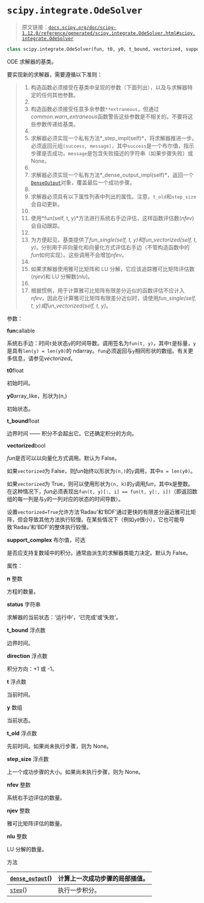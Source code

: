 # `scipy.integrate.OdeSolver`

> 原文链接：[`docs.scipy.org/doc/scipy-1.12.0/reference/generated/scipy.integrate.OdeSolver.html#scipy.integrate.OdeSolver`](https://docs.scipy.org/doc/scipy-1.12.0/reference/generated/scipy.integrate.OdeSolver.html#scipy.integrate.OdeSolver)

```py
class scipy.integrate.OdeSolver(fun, t0, y0, t_bound, vectorized, support_complex=False)
```

ODE 求解器的基类。

要实现新的求解器，需要遵循以下准则：

> 1.  构造函数必须接受在基类中呈现的参数（下面列出），以及与求解器特定的任何其他参数。
> 1.  
> 1.  构造函数必须接受任意多余参数`**extraneous`，但通过*common.warn_extraneous*函数警告这些参数是不相关的。不要将这些参数传递给基类。
> 1.  
> 1.  求解器必须实现一个私有方法*_step_impl(self)*，将求解器推进一步。必须返回元组`(success, message)`，其中`success`是一个布尔值，指示步骤是否成功，`message`是包含失败描述的字符串（如果步骤失败）或 None。
> 1.  
> 1.  求解器必须实现一个私有方法*_dense_output_impl(self)*，返回一个[`DenseOutput`](https://docs.scipy.org/doc/scipy-1.12.0/reference/generated/scipy.integrate.DenseOutput.html#scipy.integrate.DenseOutput "scipy.integrate.DenseOutput")对象，覆盖最后一个成功步骤。
> 1.  
> 1.  求解器必须具有以下属性列表中列出的属性。注意，`t_old`和`step_size`会自动更新。
> 1.  
> 1.  使用*fun(self, t, y)*方法进行系统右手边评估，这样函数评估数(*nfev*)会自动跟踪。
> 1.  
> 1.  为方便起见，基类提供了*fun_single(self, t, y)*和*fun_vectorized(self, t, y)*，分别用于非向量化和向量化方式评估右手边（不管构造函数中的*fun*如何实现）。这些调用不会增加*nfev*。
> 1.  
> 1.  如果求解器使用雅可比矩阵和 LU 分解，它应该追踪雅可比矩阵评估数(*njev*)和 LU 分解数(*nlu*)。
> 1.  
> 1.  根据惯例，用于计算雅可比矩阵有限差分近似的函数评估不应计入*nfev*，因此在计算雅可比矩阵有限差分近似时，请使用*fun_single(self, t, y)*或*fun_vectorized(self, t, y)*。

参数：

**fun**callable

系统右手边：时间`t`处状态`y`的时间导数。调用签名为`fun(t, y)`，其中`t`是标量，`y`是具有`len(y) = len(y0)`的 ndarray。`fun`必须返回与`y`相同形状的数组。有关更多信息，请参见*vectorized*。

**t0**float

初始时间。

**y0**array_like，形状为(n,)

初始状态。

**t_bound**float

边界时间 —— 积分不会超出它。它还确定积分的方向。

**vectorized**bool

*fun*是否可以以向量化方式调用。默认为 False。

如果`vectorized`为 False，则*fun*始终以形状为`(n,)`的`y`调用，其中`n = len(y0)`。

如果`vectorized`为 True，则可以使用形状为`(n, k)`的`y`调用*fun*，其中`k`是整数。在这种情况下，*fun*必须表现出`fun(t, y)[:, i] == fun(t, y[:, i])`（即返回数组的每一列是与`y`的一列对应的状态的时间导数）。

设置`vectorized=True`允许方法‘Radau’和‘BDF’通过更快的有限差分逼近雅可比矩阵，但会导致其他方法执行较慢。在某些情况下（例如`y0`很小），它也可能导致‘Radau’和‘BDF’的整体执行较慢。

**support_complex** 布尔值，可选

是否应支持复数域中的积分。通常由派生的求解器类能力决定。默认为 False。

属性：

**n** 整数

方程的数量。

**status** 字符串

求解器的当前状态：‘运行中’，‘已完成’或‘失败’。

**t_bound** 浮点数

边界时间。

**direction** 浮点数

积分方向：+1 或 -1。

**t** 浮点数

当前时间。

**y** 数组

当前状态。

**t_old** 浮点数

先前时间。如果尚未执行步骤，则为 None。

**step_size** 浮点数

上一个成功步骤的大小。如果尚未执行步骤，则为 None。

**nfev** 整数

系统右手边评估的数量。

**njev** 整数

雅可比矩阵评估的数量。

**nlu** 整数

LU 分解的数量。

方法

| [`dense_output`](https://docs.scipy.org/doc/scipy/reference/generated/scipy.integrate.OdeSolver.dense_output.html#scipy.integrate.OdeSolver.dense_output "scipy.integrate.OdeSolver.dense_output")() | 计算上一次成功步骤的局部插值。 |
| --- | --- |
| [`step`](https://docs.scipy.org/doc/scipy/reference/generated/scipy.integrate.OdeSolver.step.html#scipy.integrate.OdeSolver.step "scipy.integrate.OdeSolver.step")() | 执行一步积分。 |
